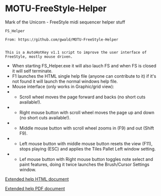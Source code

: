 # MOTU-FreeStyle-Helper
Mark of the Unicorn - FreeStyle midi sequencer helper stuff

	FS_Helper
 
	From: https://github.com/gwald/MOTU-FreeStyle-Helper

 
	This is a AutoHotKey v1.1 script to improve the user interface of FreeStyle, mostly mouse driven.
 
 * When starting FS_Helper.exe it will also lauch FS and when FS is closed it will self terminate.
 * F1 launches the HTML single help file (anyone can contribute to it) if it's not found it will launch the normal windows help file.
 * Mouse interface (only works in Graphic/grid view):
 *  *  Scroll wheel moves the page forward and backs (no short cuts available!).
 *  *  Right mouse button with scroll wheel moves the page up and down (no short cuts available!).
 *  *  Middle mouse button with scroll wheel zooms in (F9) and out (Shift F9).
 *  *  Left mouse button with middle mouse button resets the view (F11), stops playing (ESC) and applies the Tiles Pallet Left window setting.
 *  *  Lef mouse button with Right mouse button toggles note select and paint features, doing it twice launches the Brush/Cursor Settings window.
	
[Extended help HTML document](https://htmlpreview.github.io/?https://github.com/gwald/MOTU-FreeStyle-Helper/blob/main/FreeStyleHelp/index.html)

[Extended help PDF document](https://github.com/gwald/MOTU-FreeStyle-Helper/blob/main/FreeStyleHelp/FreeStyle_extended_help.pdf)
